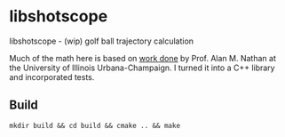 # libshotscope
 libshotscope - (wip) golf ball trajectory calculation

Much of the math here is based on [work done](http://baseball.physics.illinois.edu/trajectory-calculator-golf.html) by Prof. Alan M. Nathan at the  University of Illinois Urbana-Champaign. I turned it into a C++ library and incorporated tests.

## Build
`mkdir build && cd build && cmake .. && make`
